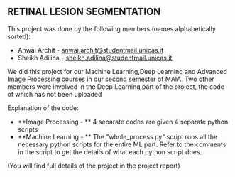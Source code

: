 ## RETINAL LESION SEGMENTATION

This project was done by the following members (names alphabetically sorted):
* Anwai Archit - anwai.archit@studentmail.unicas.it 
* Sheikh Adilina - sheikh.adilina@studentmail.unicas.it


We did this project for our Machine Learning,Deep Learning and Advanced Image Processing courses in our second semester of MAIA. 
Two other members were involved in the Deep Learning part of the project, the code of which has not been uploaded


Explanation of the code:
* **Image Processing - ** 4 separate codes are given 4 separate python scripts
* **Machine Learning - ** The "whole_process.py" script runs all the necessary python scripts for the entire ML part. Refer to the comments in the script to get the details of what each python script does.


(You will find full details of the project in the project report)
